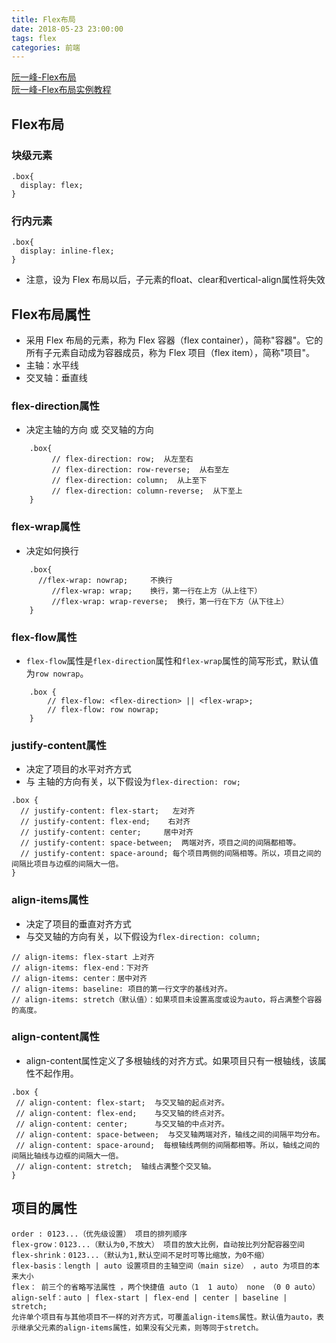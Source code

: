 ```yaml
---
title: Flex布局
date: 2018-05-23 23:00:00
tags: flex
categories: 前端
---
```


[阮一峰-Flex布局](http://www.ruanyifeng.com/blog/2015/07/flex-grammar.html)  
[阮一峰-Flex布局实例教程](http://www.ruanyifeng.com/blog/2015/07/flex-examples.html)
## Flex布局

### 块级元素
```
.box{
  display: flex;
}
```
### 行内元素
```
.box{
  display: inline-flex;
}
```
- 注意，设为 Flex 布局以后，子元素的float、clear和vertical-align属性将失效

## Flex布局属性
- 采用 Flex 布局的元素，称为 Flex 容器（flex container），简称"容器"。它的所有子元素自动成为容器成员，称为 Flex 项目（flex item），简称"项目"。
- 主轴：水平线 
- 交叉轴：垂直线

### flex-direction属性
- 决定主轴的方向 或  交叉轴的方向
```
	.box{
   		 // flex-direction: row;  从左至右
         // flex-direction: row-reverse;  从右至左
         // flex-direction: column;  从上至下
         // flex-direction: column-reverse;  从下至上
    }
```

### flex-wrap属性
- 决定如何换行
```
	.box{
   	  //flex-wrap: nowrap;     不换行
         //flex-wrap: wrap;    换行，第一行在上方（从上往下）
         //flex-wrap: wrap-reverse;  换行，第一行在下方（从下往上）
    }
```

### flex-flow属性
- `flex-flow`属性是`flex-direction`属性和`flex-wrap`属性的简写形式，默认值为`row nowrap`。
```
    .box {
     	// flex-flow: <flex-direction> || <flex-wrap>;
        // flex-flow: row nowrap;
    }
```

### justify-content属性
- 决定了项目的水平对齐方式
- 与 主轴的方向有关，以下假设为`flex-direction: row;`
```
.box {
  // justify-content: flex-start;   左对齐
  // justify-content: flex-end;    右对齐
  // justify-content: center;     居中对齐
  // justify-content: space-between;  两端对齐，项目之间的间隔都相等。
  // justify-content: space-around; 每个项目两侧的间隔相等。所以，项目之间的间隔比项目与边框的间隔大一倍。
}
```

### align-items属性
- 决定了项目的垂直对齐方式
- 与交叉轴的方向有关，以下假设为`flex-direction: column;`
```
// align-items: flex-start 上对齐
// align-items: flex-end：下对齐
// align-items: center：居中对齐
// align-items: baseline: 项目的第一行文字的基线对齐。
// align-items: stretch（默认值）：如果项目未设置高度或设为auto，将占满整个容器的高度。
```
### align-content属性
- align-content属性定义了多根轴线的对齐方式。如果项目只有一根轴线，该属性不起作用。
```
.box {
 // align-content: flex-start;  与交叉轴的起点对齐。
 // align-content: flex-end;    与交叉轴的终点对齐。
 // align-content: center;		与交叉轴的中点对齐。
 // align-content: space-between;  与交叉轴两端对齐，轴线之间的间隔平均分布。
 // align-content: space-around;  每根轴线两侧的间隔都相等。所以，轴线之间的间隔比轴线与边框的间隔大一倍。
 // align-content: stretch;  轴线占满整个交叉轴。
}
```

## 项目的属性
```
order : 0123...（优先级设置） 项目的排列顺序
flex-grow：0123...（默认为0,不放大） 项目的放大比例，自动按比列分配容器空间
flex-shrink：0123...（默认为1,默认空间不足时可等比缩放，为0不缩）
flex-basis：length | auto 设置项目的主轴空间（main size） ，auto 为项目的本来大小
flex： 前三个的省略写法属性 ，两个快捷值 auto（1  1 auto） none （0 0 auto）
align-self：auto | flex-start | flex-end | center | baseline | stretch;
允许单个项目有与其他项目不一样的对齐方式，可覆盖align-items属性。默认值为auto，表示继承父元素的align-items属性，如果没有父元素，则等同于stretch。
```